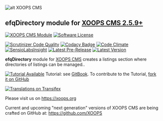 ![alt XOOPS CMS](https://xoops.org/images/logoXoops4GithubRepository.png)
## efqDirectory module for  [XOOPS CMS 2.5.9+](https://xoops.org)
[![XOOPS CMS Module](https://img.shields.io/badge/XOOPS%20CMS-Module-blue.svg)](https://xoops.org)
[![Software License](https://img.shields.io/badge/license-GPL-brightgreen.svg?style=flat)](http://www.gnu.org/licenses/gpl-2.0.html)

[![Scrutinizer Code Quality](https://img.shields.io/scrutinizer/g/XoopsModules25x/efqdirectory.svg?style=flat)](https://scrutinizer-ci.com/g/XoopsModules25x/efqdirectory/?branch=master)
[![Codacy Badge](https://api.codacy.com/project/badge/Grade/30de0f38c166432db7e482c7897ea257)](https://www.codacy.com/app/mambax7/efqdirectory_2)
[![Code Climate](https://img.shields.io/codeclimate/github/XoopsModules25x/efqdirectory.svg?style=flat)](https://codeclimate.com/github/XoopsModules25x/efqdirectory)
[![SensioLabsInsight](https://insight.sensiolabs.com/projects/350cffbb-7a63-4346-a443-1c52eace554a/mini.png)](https://insight.sensiolabs.com/projects/350cffbb-7a63-4346-a443-1c52eace554a)
[![Latest Pre-Release](https://img.shields.io/github/tag/XoopsModules25x/efqdirectory.svg?style=flat)](https://github.com/XoopsModules25x/efqdirectory/tags/)
[![Latest Version](https://img.shields.io/github/release/XoopsModules25x/efqdirectory.svg?style=flat)](https://github.com/XoopsModules25x/efqdirectory/releases/)

**efqDirectory** module for [XOOPS CMS](https://xoops.org) creates a listings section where directories of listings can be managed..

[![Tutorial Available](https://xoops.org/images/tutorial-available-blue.svg)](https://www.gitbook.com/book/xoops/efqdirectory-tutorial/) Tutorial: see [GitBook](https://www.gitbook.com/book/xoops/efqdirectory-tutorial/).
To contribute to the Tutorial, [fork it on GitHub](https://github.com/XoopsDocs/efqdirectory-tutorial)

[![Translations on Transifex](https://xoops.org/images/translations-transifex-blue.svg)](https://www.transifex.com/xoops)

Please visit us on https://xoops.org

Current and upcoming "next generation" versions of XOOPS CMS are being crafted on GitHub at: https://github.com/XOOPS
